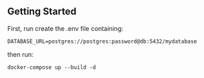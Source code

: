 ## Getting Started

First, run create the .env file containing:
```
DATABASE_URL=postgres://postgres:password@db:5432/mydatabase
```
then run:
```
docker-compose up --build -d
```
